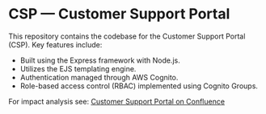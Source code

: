 # CSP — Customer Support Portal
This repository contains the codebase for the Customer Support Portal (CSP). Key features include:

- Built using the Express framework with Node.js.
- Utilizes the EJS templating engine.
- Authentication managed through AWS Cognito.
- Role-based access control (RBAC) implemented using Cognito Groups.

For impact analysis see: [Customer Support Portal on Confluence](https://projectspectra.atlassian.net/wiki/spaces/SW/pages/1304756229/Customer+Support+Portal)